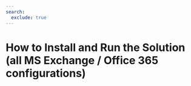```yaml
---
search:
  exclude: true
---
```


# How to Install and Run the Solution (all MS Exchange / Office 365 configurations)

<script>
document.location.href="../How-to-Install-and-Run-the-Solution-all-configurations/";
</script>